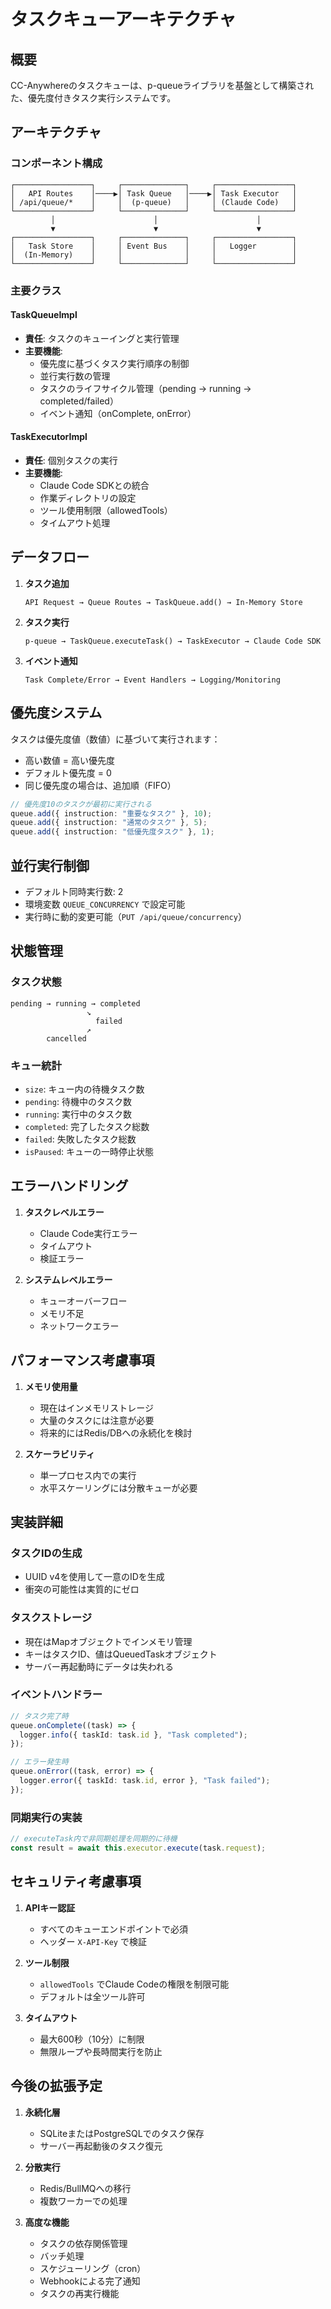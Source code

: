 # タスクキューアーキテクチャ

## 概要

CC-Anywhereのタスクキューは、p-queueライブラリを基盤として構築された、優先度付きタスク実行システムです。

## アーキテクチャ

### コンポーネント構成

```
┌─────────────────┐     ┌──────────────┐     ┌─────────────────┐
│   API Routes    │────▶│ Task Queue   │────▶│ Task Executor   │
│ /api/queue/*    │     │  (p-queue)   │     │ (Claude Code)   │
└─────────────────┘     └──────────────┘     └─────────────────┘
         │                      │                      │
         ▼                      ▼                      ▼
┌─────────────────┐     ┌──────────────┐     ┌─────────────────┐
│   Task Store    │     │ Event Bus    │     │   Logger        │
│  (In-Memory)    │     │              │     │                 │
└─────────────────┘     └──────────────┘     └─────────────────┘
```

### 主要クラス

#### TaskQueueImpl
- **責任**: タスクのキューイングと実行管理
- **主要機能**:
  - 優先度に基づくタスク実行順序の制御
  - 並行実行数の管理
  - タスクのライフサイクル管理（pending → running → completed/failed）
  - イベント通知（onComplete, onError）

#### TaskExecutorImpl
- **責任**: 個別タスクの実行
- **主要機能**:
  - Claude Code SDKとの統合
  - 作業ディレクトリの設定
  - ツール使用制限（allowedTools）
  - タイムアウト処理

## データフロー

1. **タスク追加**
   ```
   API Request → Queue Routes → TaskQueue.add() → In-Memory Store
   ```

2. **タスク実行**
   ```
   p-queue → TaskQueue.executeTask() → TaskExecutor → Claude Code SDK
   ```

3. **イベント通知**
   ```
   Task Complete/Error → Event Handlers → Logging/Monitoring
   ```

## 優先度システム

タスクは優先度値（数値）に基づいて実行されます：
- 高い数値 = 高い優先度
- デフォルト優先度 = 0
- 同じ優先度の場合は、追加順（FIFO）

```typescript
// 優先度10のタスクが最初に実行される
queue.add({ instruction: "重要なタスク" }, 10);
queue.add({ instruction: "通常のタスク" }, 5);
queue.add({ instruction: "低優先度タスク" }, 1);
```

## 並行実行制御

- デフォルト同時実行数: 2
- 環境変数 `QUEUE_CONCURRENCY` で設定可能
- 実行時に動的変更可能（`PUT /api/queue/concurrency`）

## 状態管理

### タスク状態

```
pending → running → completed
                 ↘
                   failed
                 ↗
        cancelled
```

### キュー統計

- `size`: キュー内の待機タスク数
- `pending`: 待機中のタスク数
- `running`: 実行中のタスク数
- `completed`: 完了したタスク総数
- `failed`: 失敗したタスク総数
- `isPaused`: キューの一時停止状態

## エラーハンドリング

1. **タスクレベルエラー**
   - Claude Code実行エラー
   - タイムアウト
   - 検証エラー

2. **システムレベルエラー**
   - キューオーバーフロー
   - メモリ不足
   - ネットワークエラー

## パフォーマンス考慮事項

1. **メモリ使用量**
   - 現在はインメモリストレージ
   - 大量のタスクには注意が必要
   - 将来的にはRedis/DBへの永続化を検討

2. **スケーラビリティ**
   - 単一プロセス内での実行
   - 水平スケーリングには分散キューが必要

## 実装詳細

### タスクIDの生成
- UUID v4を使用して一意のIDを生成
- 衝突の可能性は実質的にゼロ

### タスクストレージ
- 現在はMapオブジェクトでインメモリ管理
- キーはタスクID、値はQueuedTaskオブジェクト
- サーバー再起動時にデータは失われる

### イベントハンドラー
```typescript
// タスク完了時
queue.onComplete((task) => {
  logger.info({ taskId: task.id }, "Task completed");
});

// エラー発生時
queue.onError((task, error) => {
  logger.error({ taskId: task.id, error }, "Task failed");
});
```

### 同期実行の実装
```typescript
// executeTask内で非同期処理を同期的に待機
const result = await this.executor.execute(task.request);
```

## セキュリティ考慮事項

1. **APIキー認証**
   - すべてのキューエンドポイントで必須
   - ヘッダー `X-API-Key` で検証

2. **ツール制限**
   - `allowedTools` でClaude Codeの権限を制限可能
   - デフォルトは全ツール許可

3. **タイムアウト**
   - 最大600秒（10分）に制限
   - 無限ループや長時間実行を防止

## 今後の拡張予定

1. **永続化層**
   - SQLiteまたはPostgreSQLでのタスク保存
   - サーバー再起動後のタスク復元

2. **分散実行**
   - Redis/BullMQへの移行
   - 複数ワーカーでの処理

3. **高度な機能**
   - タスクの依存関係管理
   - バッチ処理
   - スケジューリング（cron）
   - Webhookによる完了通知
   - タスクの再実行機能